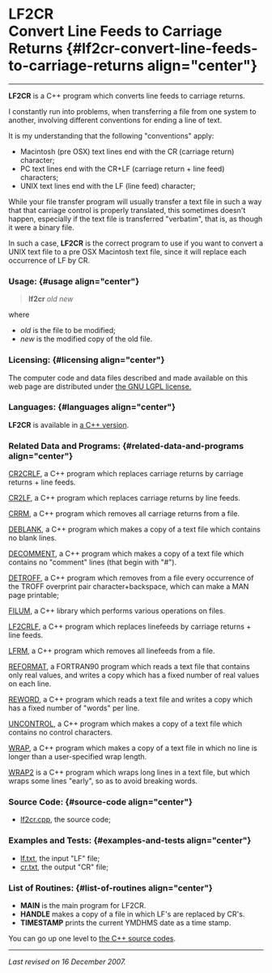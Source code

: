 LF2CR\
Convert Line Feeds to Carriage Returns {#lf2cr-convert-line-feeds-to-carriage-returns align="center"}
======================================

------------------------------------------------------------------------

**LF2CR** is a C++ program which converts line feeds to carriage
returns.

I constantly run into problems, when transferring a file from one system
to another, involving different conventions for ending a line of text.

It is my understanding that the following "conventions" apply:

-   Macintosh (pre OSX) text lines end with the CR (carriage return)
    character;
-   PC text lines end with the CR+LF (carriage return + line feed)
    characters;
-   UNIX text lines end with the LF (line feed) character;

While your file transfer program will usually transfer a text file in
such a way that that carriage control is properly translated, this
sometimes doesn't happen, especially if the text file is transferred
"verbatim", that is, as though it were a binary file.

In such a case, **LF2CR** is the correct program to use if you want to
convert a UNIX text file to a pre OSX Macintosh text file, since it will
replace each occurrence of LF by CR.

### Usage: {#usage align="center"}

> **lf2cr** *old* *new*

where

-   *old* is the file to be modified;
-   *new* is the modified copy of the old file.

### Licensing: {#licensing align="center"}

The computer code and data files described and made available on this
web page are distributed under [the GNU LGPL
license.](../../txt/gnu_lgpl.txt)

### Languages: {#languages align="center"}

**LF2CR** is available in [a C++
version](../../master/lf2cr/lf2cr.md).

### Related Data and Programs: {#related-data-and-programs align="center"}

[CR2CRLF](../../master/cr2crlf/cr2crlf.md), a C++ program which
replaces carriage returns by carriage returns + line feeds.

[CR2LF](../../master/cr2lf/cr2lf.md), a C++ program which replaces
carriage returns by line feeds.

[CRRM](../../master/crrm/crrm.md), a C++ program which removes all
carriage returns from a file.

[DEBLANK](../../master/deblank/deblank.md), a C++ program which makes
a copy of a text file which contains no blank lines.

[DECOMMENT](../../master/decomment/decomment.md), a C++ program which
makes a copy of a text file which contains no "comment" lines (that
begin with "\#").

[DETROFF](../../master/detroff/detroff.md), a C++ program which
removes from a file every occurrence of the TROFF overprint pair
character+backspace, which can make a MAN page printable;

[FILUM](../../master/filum/filum.md), a C++ library which performs
various operations on files.

[LF2CRLF](../../master/lf2crlf/lf2crlf.md), a C++ program which
replaces linefeeds by carriage returns + line feeds.

[LFRM](../../master/lfrm/lfrm.md), a C++ program which removes all
linefeeds from a file.

[REFORMAT](../../f_src/reformat/reformat.md), a FORTRAN90 program
which reads a text file that contains only real values, and writes a
copy which has a fixed number of real values on each line.

[REWORD](../../master/reword/reword.md), a C++ program which reads a
text file and writes a copy which has a fixed number of "words" per
line.

[UNCONTROL](../../master/uncontrol/uncontrol.md), a C++ program which
makes a copy of a text file which contains no control characters.

[WRAP](../../master/wrap/wrap.md), a C++ program which makes a copy
of a text file in which no line is longer than a user-specified wrap
length.

[WRAP2](../../master/wrap2/wrap2.md) is a C++ program which wraps
long lines in a text file, but which wraps some lines "early", so as to
avoid breaking words.

### Source Code: {#source-code align="center"}

-   [lf2cr.cpp](lf2cr.cpp), the source code;

### Examples and Tests: {#examples-and-tests align="center"}

-   [lf.txt](lf.txt), the input "LF" file;
-   [cr.txt](cr.txt), the output "CR" file;

### List of Routines: {#list-of-routines align="center"}

-   **MAIN** is the main program for LF2CR.
-   **HANDLE** makes a copy of a file in which LF's are replaced by
    CR's.
-   **TIMESTAMP** prints the current YMDHMS date as a time stamp.

You can go up one level to [the C++ source codes](../cpp_src.md).

------------------------------------------------------------------------

*Last revised on 16 December 2007.*

